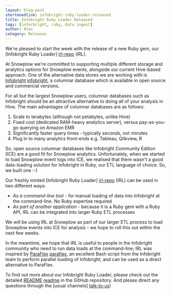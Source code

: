 ```yaml
---
layout: blog-post
shortenedlink: infobright-ruby-loader-released
title: Infobright Ruby Loader Released
tags: [inforbright, ruby, data ingest]
author: Alex
category: Releases
---
```


We're pleased to start the week with the release of a new Ruby gem, our [Infobright Ruby Loader] [irl-repo] (IRL).

At Snowplow we're committed to supporting multiple different storage and analytics options for Snowplow
events, alongside our current Hive-based approach. One of the alternative data stores we are working with
is [Infobright] [infobright], a columnar database which is available in open source and commercial versions.

<!--more-->

For all but the largest Snowplow users, columnar databases such as Infobright should be an attractive
alternative to doing all of your analysis in Hive. The main advantages of columnar databases are as follows:

<ol>
	<li>Scale to terabytes (although not petabytes, unlike Hive)</li>
	<li>Fixed cost (dedicated RAM-heavy analytics server), versus pay-as-you-go querying on Amazon EMR</li>
	<li> Significantly faster query times - typically seconds, not minutes</li>
	<li>Plug in to many analytics front-ends e.g. Tableau, Qlikview, R</li>
</ol>

So, open source columnar databases like Infobright Community Edition (ICE) are a good fit for Snowplow analytics.
Unfortunately, when we started to load Snowplow event logs into ICE, we realised that there wasn't a good
data-loading solution for Infobright in Ruby, our ETL language of choice. So, we built one :-)

Our freshly minted [Infobright Ruby Loader] [irl-repo] (IRL) can be used in two different ways:

<ul>
	<li><em>As a command-line tool</em> - for manual loading of data into Infobright at the command-line. No Ruby expertise required</li>
	<li><em>As part of another application</em> - because it is a Ruby gem with a Ruby API, IRL can be integrated into larger Ruby ETL processes</li>
</ul>

We will be using IRL at Snowplow as part of our larger ETL process to load Snowplow events into ICE for analysis - we hope
to roll this out within the next few weeks.

In the meantime, we hope that IRL is useful to people in the Infobright community who need to run data loads at the
command-line; IRL was inspired by [ParaFlex] [paraflex], an excellent Bash script from the Infobright team to perform
parallel loading of Infobright, and can be used as a direct alternative to ParaFlex.

To find out more about our Infobright Ruby Loader, please check out the detailed [README] [readme] in the GitHub repository.
And please direct any questions through the [usual channels] [talk-to-us]!

[irl-repo]: https://github.com/snowplow/infobright-ruby-loader
[infobright]: http://www.infobright.org/
[paraflex]: http://www.infobright.org/Blog/Entry/unscripted/
[readme]: https://github.com/snowplow/infobright-ruby-loader/blob/master/README.md
[talk-to-us]: https://github.com/snowplow/snowplow/wiki/Talk-to-us